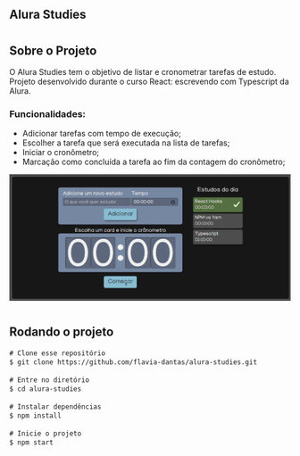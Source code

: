 ## Alura Studies
#

## Sobre o Projeto
O Alura Studies tem o objetivo de listar e cronometrar tarefas de estudo.
Projeto desenvolvido durante o curso React: escrevendo com Typescript da Alura.

### Funcionalidades:

- Adicionar tarefas com tempo de execução;
- Escolher a tarefa que será executada na lista de tarefas;
- Iniciar o cronômetro;
- Marcação como concluída a tarefa ao fim da contagem do cronômetro;

<img src="./src/assets/img/alura-studies.png">

#
## Rodando o projeto

    # Clone esse repositório
    $ git clone https://github.com/flavia-dantas/alura-studies.git

    # Entre no diretório
    $ cd alura-studies

    # Instalar dependências
    $ npm install

    # Inicie o projeto
    $ npm start